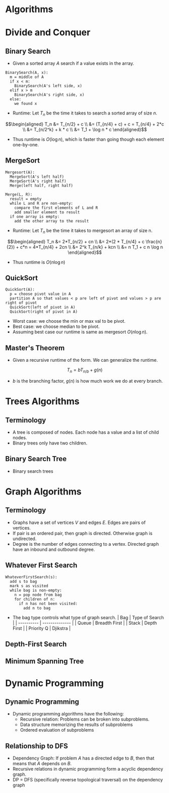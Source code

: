 Algorithms
===================
# Divide and Conquer
## Binary Search
* Given a sorted array $A$ search if a value exists in the array.
```
BinarySearch(A, x):
  m = middle of A
  if x < m:
    BinarySearch(A's left side, x)
  elif x > m
    BinarySearch(A's right side, x)
  else:
    we found x
```
* Runtime: Let $T_n$ be the time it takes to search a sorted array of size $n$.
```math
\begin{aligned}
T_n &= T_{n/2} + c \\
  &= (T_{n/4} + c) + c = T_{n/4} + 2*c \\
  &= T_{n/2^k} + k * c \\
  &= T_1 + \log n * c
\end{aligned}
```
* Thus runtime is $O(\log n)$, which is faster than going though each element one-by-one.

## MergeSort
```
Mergesort(A):
  MergeSort(A's left half)
  MergeSort(A's right half)
  Merge(left half, right half)

Merge(L, R):
  result = empty
  while L and R are non-empty:
    compare the first elements of L and R
    add smaller element to result
  if one array is empty:
    add the other array to the result
```
* Runtime: Let $T_n$ be the time it takes to mergesort an array of size n.
```math
\begin{aligned}
T_n &= 2*T_{n/2} + cn \\
  &= 2*(2 * T_{n/4} + c \frac{n}{2}) + c*n = 4*T_{n/4} + 2cn \\
  &= 2^k T_{n/k} + kcn \\
  &= n T_1 + c n \log n
\end{aligned}
```
* Thus runtime is $O(n\log n)$

## QuickSort
```
QuickSort(A):
  p = choose pivot value in A
  partition A so that values < p are left of pivot and values > p are right of pivot
  QuickSort(left of pivot in A)
  QuickSort(right of pivot in A)
```
* Worst case: we choose the min or max val to be pivot.
* Best case: we choose median to be pivot.
* Assuming best case our runtime is same as mergesort $O(n \log n)$. 

## Master's Theorem
* Given a recursive runtime of the form. We can generalize the runtime. 
```math
T_n = b T_{n/b} + g(n)
```
* $b$ is the branching factor, $g(n)$ is how much work we do at every branch.

# Trees Algorithms
## Terminology
* A tree is composed of nodes. Each node has a value and a list of child nodes.
* Binary trees only have two children.

## Binary Search Tree
* Binary search trees 

# Graph Algorithms
## Terminology
* Graphs have a set of vertices $V$ and edges $E$. Edges are pairs of vertices.
* If pair is an ordered pair, then graph is directed. Otherwise graph is undirected.
* Degree is the number of edges connecting to a vertex. Directed graph have an inbound and outbound degree.

## Whatever First Search
```
WhateverFirstSearch(s):
  add s to bag
  mark s as visited
  while bag is non-empty:
    n = pop node from bag
    for children of n:
      if n has not been visited:
        add n to bag
```
* The bag type controls what type of graph search.
| Bag        | Type of Search | 
| ---------- | -------------- |
| Queue      | Breadth First  |
| Stack      | Depth First    |
| Priority Q | Djikstra       |

## Depth-First Search

## Minimum Spanning Tree

# Dynamic Programming
## Dynamic Programming
* Dynamic programming algorithms have the following:
  * Recursive relation: Problems can be broken into subproblems.
  * Data structure memorizing the results of subproblems
  * Ordered evaluation of subproblems   

## Relationship to DFS
* Dependency Graph: If problem $A$ has a directed edge to $B$, then that means that $A$ depends on $B$.
* Recursive relations in dynamic programming form a acyclic dependency graph.
* DP = DFS (specifically reverse topological traversal) on the dependency graph 

